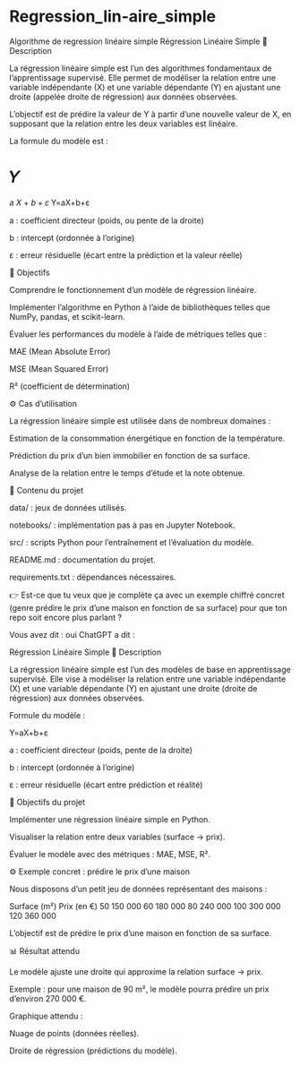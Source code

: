 # Regression_lin-aire_simple
Algorithme de regression linéaire simple
Régression Linéaire Simple
📌 Description

La régression linéaire simple est l’un des algorithmes fondamentaux de l’apprentissage supervisé.
Elle permet de modéliser la relation entre une variable indépendante (X) et une variable dépendante (Y) en ajustant une droite (appelée droite de régression) aux données observées.

L’objectif est de prédire la valeur de Y à partir d’une nouvelle valeur de X, en supposant que la relation entre les deux variables est linéaire.

La formule du modèle est :

𝑌
=
𝑎
𝑋
+
𝑏
+
𝜀
Y=aX+b+ε

a : coefficient directeur (poids, ou pente de la droite)

b : intercept (ordonnée à l’origine)

ε : erreur résiduelle (écart entre la prédiction et la valeur réelle)

🎯 Objectifs

Comprendre le fonctionnement d’un modèle de régression linéaire.

Implémenter l’algorithme en Python à l’aide de bibliothèques telles que NumPy, pandas, et scikit-learn.

Évaluer les performances du modèle à l’aide de métriques telles que :

MAE (Mean Absolute Error)

MSE (Mean Squared Error)

R² (coefficient de détermination)

⚙️ Cas d’utilisation

La régression linéaire simple est utilisée dans de nombreux domaines :

Estimation de la consommation énergétique en fonction de la température.

Prédiction du prix d’un bien immobilier en fonction de sa surface.

Analyse de la relation entre le temps d’étude et la note obtenue.

📂 Contenu du projet

data/ : jeux de données utilisés.

notebooks/ : implémentation pas à pas en Jupyter Notebook.

src/ : scripts Python pour l’entraînement et l’évaluation du modèle.

README.md : documentation du projet.

requirements.txt : dépendances nécessaires.

👉 Est-ce que tu veux que je complète ça avec un exemple chiffré concret (genre prédire le prix d’une maison en fonction de sa surface) pour que ton repo soit encore plus parlant ?

Vous avez dit :
oui
ChatGPT a dit :


Régression Linéaire Simple
📌 Description

La régression linéaire simple est l’un des modèles de base en apprentissage supervisé.
Elle vise à modéliser la relation entre une variable indépendante (X) et une variable dépendante (Y) en ajustant une droite (droite de régression) aux données observées.

Formule du modèle :

Y=aX+b+ε

a : coefficient directeur (poids, pente de la droite)

b : intercept (ordonnée à l’origine)

ε : erreur résiduelle (écart entre prédiction et réalité)

🎯 Objectifs du projet

Implémenter une régression linéaire simple en Python.

Visualiser la relation entre deux variables (surface → prix).

Évaluer le modèle avec des métriques : MAE, MSE, R².

⚙️ Exemple concret : prédire le prix d’une maison

Nous disposons d’un petit jeu de données représentant des maisons :

Surface (m²)	Prix (en €)
50	          150 000
60	          180 000
80	          240 000
100	          300 000
120	          360 000

L’objectif est de prédire le prix d’une maison en fonction de sa surface.

📊 Résultat attendu

Le modèle ajuste une droite qui approxime la relation surface → prix.

Exemple : pour une maison de 90 m², le modèle pourra prédire un prix d’environ 270 000 €.

Graphique attendu :

Nuage de points (données réelles).

Droite de régression (prédictions du modèle).
